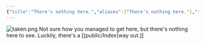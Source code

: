 ```yaml
---
{"title":"There's nothing here.","aliases":["There's nothing here."],"tags":["dgstandalone"],"type":"other","dg-home":false,"dg-pinned":false,"dg-home-link":false,"dg-publish":true,"created-date":"2025-05-08T08:54:14","updated-date":"2025-05-09T09:05:20","linter-yaml-title-alias":"There's nothing here.","eleventyExcludeFromCollections":true,"dg-path":"404.md","permalink":"/404/","dgPassFrontmatter":true}
---
```


![taken.png](/img/user/attachments/taken.png)
Not sure how you managed to get here, but there's nothing here to see. Luckily, there's a [[public/Index\|way out.]]
